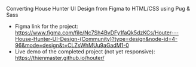 Converting House Hunter UI Design from Figma to HTML/CSS using Pug & Sass

- Figma link for the project: https://www.figma.com/file/Nc7Sh4BvDFy1faQk5dzKCs/Houter---House-Hunter-UI-Design-(Community)?type=design&node-id=4-96&mode=design&t=CLZsWhMUu9aGadM1-0
- Live demo of the completed project (not yet responsive): https://thienmaster.github.io/houter/
